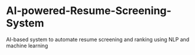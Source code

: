 # AI-powered-Resume-Screening-System
AI-based system to automate resume screening and ranking using NLP and machine learning
